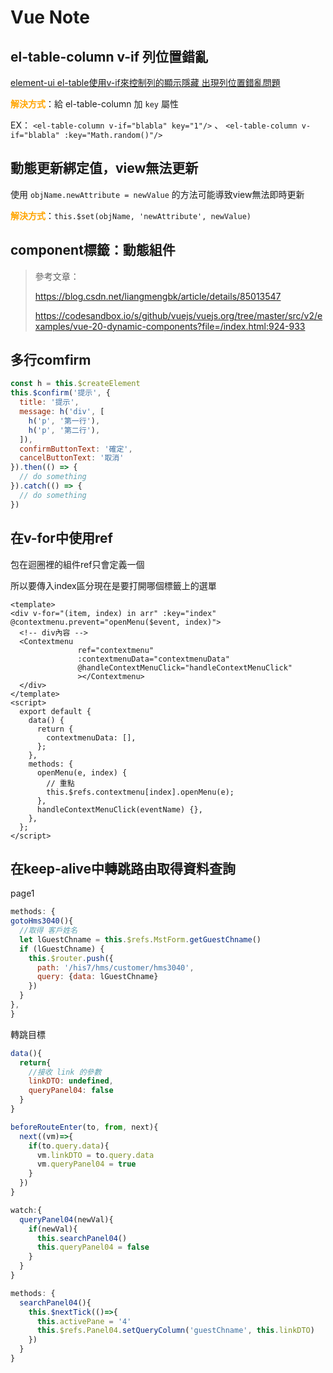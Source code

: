 # Vue Note

## el-table-column v-if 列位置錯亂

[element-ui el-table使用v-if來控制列的顯示隱藏 出現列位置錯亂問題](https://blog.csdn.net/weixin_45899022/article/details/103785471)

<b style="color:orange">解決方式</b>：給 el-table-column 加 `key` 屬性

EX： `<el-table-column v-if="blabla" key="1"/>` 、 `<el-table-column v-if="blabla" :key="Math.random()"/>`



## 動態更新綁定值，view無法更新

使用 `objName.newAttribute = newValue` 的方法可能導致view無法即時更新

<b style="color:orange">解決方式</b>：`this.$set(objName, 'newAttribute', newValue)`



## component標籤：動態組件

> 參考文章：
>
> https://blog.csdn.net/liangmengbk/article/details/85013547
>
> https://codesandbox.io/s/github/vuejs/vuejs.org/tree/master/src/v2/examples/vue-20-dynamic-components?file=/index.html:924-933



## 多行comfirm

```js
const h = this.$createElement
this.$confirm('提示', {
  title: '提示',
  message: h('div', [
    h('p', '第一行'),
    h('p', '第二行'),
  ]),
  confirmButtonText: '確定',
  cancelButtonText: '取消'
}).then(() => {
  // do something
}).catch(() => {
  // do something
})
```



## 在v-for中使用ref

包在迴圈裡的組件ref只會定義一個

所以要傳入index區分現在是要打開哪個標籤上的選單

```vue
<template>
<div v-for="(item, index) in arr" :key="index" @contextmenu.prevent="openMenu($event, index)">
  <!-- div內容 -->
  <Contextmenu
               ref="contextmenu"
               :contextmenuData="contextmenuData"
               @handleContextMenuClick="handleContextMenuClick"
               ></Contextmenu>
  </div>
</template>
<script>
  export default {
    data() {
      return {
        contextmenuData: [],
      };
    },
    methods: {
      openMenu(e, index) {
        // 重點
        this.$refs.contextmenu[index].openMenu(e); 
      },
      handleContextMenuClick(eventName) {},
    },
  };
</script>
```



## 在keep-alive中轉跳路由取得資料查詢

page1

```js
methods: {
gotoHms3040(){
  //取得 客戶姓名
  let lGuestChname = this.$refs.MstForm.getGuestChname()
  if (lGuestChname) {
    this.$router.push({
      path: '/his7/hms/customer/hms3040',
      query: {data: lGuestChname}
    })
  }
},
}
```

轉跳目標

```js
data(){
  return{
    //接收 link 的參數
    linkDTO: undefined,
    queryPanel04: false
  }
}

beforeRouteEnter(to, from, next){
  next((vm)=>{
    if(to.query.data){
      vm.linkDTO = to.query.data
      vm.queryPanel04 = true
    }
  })
}

watch:{
  queryPanel04(newVal){
    if(newVal){
      this.searchPanel04()
      this.queryPanel04 = false
    }
  }
}

methods: {
  searchPanel04(){
    this.$nextTick(()=>{
      this.activePane = '4'
      this.$refs.Panel04.setQueryColumn('guestChname', this.linkDTO)
    })
  }
}
```

